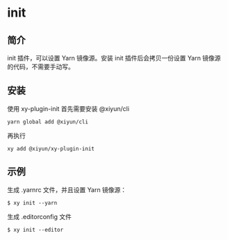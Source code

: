 # init

## 简介
init 插件，可以设置 Yarn 镜像源。安装 init 插件后会拷贝一份设置 Yarn 镜像源的代码，不需要手动写。

## 安装

使用 xy-plugin-init 首先需要安装 @xiyun/cli

```shell
yarn global add @xiyun/cli
```
再执行
```shell
xy add @xiyun/xy-plugin-init
```

## 示例

生成 .yarnrc 文件，并且设置 Yarn 镜像源：
```shell
$ xy init --yarn
```

生成 .editorconfig 文件
```shell
$ xy init --editor
```
